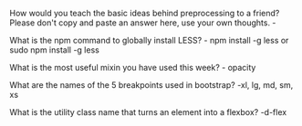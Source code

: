 How would you teach the basic ideas behind preprocessing to a friend? Please don't copy and paste an answer here, use your own thoughts.
    - 

What is the npm command to globally install LESS?
    - npm install -g less or sudo npm install -g less

What is the most useful mixin you have used this week?
    - opacity

What are the names of the 5 breakpoints used in bootstrap?
    -xl, lg, md, sm, xs

What is the utility class name that turns an element into a flexbox?
    -d-flex
